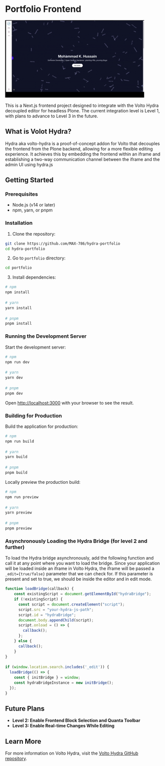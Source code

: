 # Portfolio Frontend

<img src="demo.gif" width="450" height="250"/>

This is a Next.js frontend project designed to integrate with the Volto Hydra decoupled editor for headless Plone. The current integration level is Level 1, with plans to advance to Level 3 in the future.

## What is Volot Hydra?

Hydra aka volto-hydra is a proof-of-concept addon for Volto that decouples the frontend from the Plone backend, allowing for a more flexible editing experience. It achieves this by embedding the frontend within an iframe and establishing a two-way communication channel between the iframe and the admin UI using hydra.js


## Getting Started

### Prerequisites

- Node.js (v14 or later)
- npm, yarn, or pnpm

### Installation

1. Clone the repository:

```bash
git clone https://github.com/MAX-786/hydra-portfolio
cd hydra-portfolio
```
2. Go to `portfolio` directory:
```bash
cd portfolio
```

3. Install dependencies:

```bash
# npm
npm install

# yarn
yarn install

# pnpm
pnpm install
```

### Running the Development Server

Start the development server:

```bash
# npm
npm run dev

# yarn
yarn dev

# pnpm
pnpm dev
```

Open [http://localhost:3000](http://localhost:3000) with your browser to see the result.

### Building for Production

Build the application for production:

```bash
# npm
npm run build

# yarn
yarn build

# pnpm
pnpm build
```

Locally preview the production build:

```bash
# npm
npm run preview

# yarn
yarn preview

# pnpm
pnpm preview
```

### Asynchronously Loading the Hydra Bridge (for level 2 and further)

To load the Hydra bridge asynchronously, add the following function and call it at any point where you want to load the bridge. Since your application will be loaded inside an iframe in Volto Hydra, the iframe will be passed a `_edit={true/false}` parameter that we can check for. If this parameter is present and set to true, we should be inside the editor and in edit mode.

```js
function loadBridge(callback) {
    const existingScript = document.getElementById("hydraBridge");
    if (!existingScript) {
      const script = document.createElement("script");
      script.src = "your-hydra-js-path";
      script.id = "hydraBridge";
      document.body.appendChild(script);
      script.onload = () => {
        callback();
      };
    } else {
      callback();
    }
}

if (window.location.search.includes('_edit')) {
  loadBridge(() => {
    const { initBridge } = window;
    const hydraBridgeInstance = new initBridge();
  });
}
```

## Future Plans

- **Level 2: Enable Frontend Block Selection and Quanta Toolbar**
- **Level 3: Enable Real-time Changes While Editing**

## Learn More

For more information on Volto Hydra, visit the [Volto Hydra GitHub repository](https://github.com/collective/volto-hydra).
